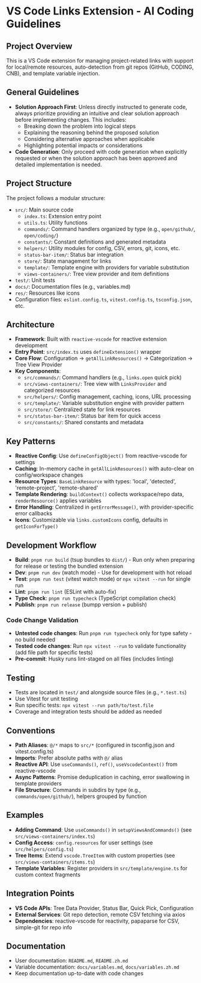 # VS Code Links Extension - AI Coding Guidelines

## Project Overview

This is a VS Code extension for managing project-related links with support for local/remote resources, auto-detection from git repos (GitHub, CODING, CNB), and template variable injection.

## General Guidelines

- **Solution Approach First**: Unless directly instructed to generate code, always prioritize providing an intuitive and clear solution approach before implementing changes. This includes:
  - Breaking down the problem into logical steps
  - Explaining the reasoning behind the proposed solution
  - Considering alternative approaches when applicable
  - Highlighting potential impacts or considerations
- **Code Generation**: Only proceed with code generation when explicitly requested or when the solution approach has been approved and detailed implementation is needed.

## Project Structure

The project follows a modular structure:

- `src/`: Main source code
  - `index.ts`: Extension entry point
  - `utils.ts`: Utility functions
  - `commands/`: Command handlers organized by type (e.g., `open/github/`, `open/coding/`)
  - `constants/`: Constant definitions and generated metadata
  - `helpers/`: Utility modules for config, CSV, errors, git, icons, etc.
  - `status-bar-item/`: Status bar integration
  - `store/`: State management for links
  - `template/`: Template engine with providers for variable substitution
  - `views-containers/`: Tree view provider and item definitions
- `test/`: Unit tests
- `docs/`: Documentation files (e.g., variables.md)
- `res/`: Resources like icons
- Configuration files: `eslint.config.ts`, `vitest.config.ts`, `tsconfig.json`, etc.

## Architecture

- **Framework**: Built with `reactive-vscode` for reactive extension development
- **Entry Point**: `src/index.ts` uses `defineExtension()` wrapper
- **Core Flow**: Configuration → `getAllLinkResources()` → Categorization → Tree View Provider
- **Key Components**:
  - `src/commands/`: Command handlers (e.g., `links.open` quick pick)
  - `src/views-containers/`: Tree view with `LinksProvider` and categorized resources
  - `src/helpers/`: Config management, caching, icons, URL processing
  - `src/template/`: Variable substitution engine with provider pattern
  - `src/store/`: Centralized state for link resources
  - `src/status-bar-item/`: Status bar item for quick access
  - `src/constants/`: Shared constants and metadata

## Key Patterns

- **Reactive Config**: Use `defineConfigObject()` from reactive-vscode for settings
- **Caching**: In-memory cache in `getAllLinkResources()` with auto-clear on config/workspace changes
- **Resource Types**: `BaseLinkResource` with types: 'local', 'detected', 'remote-project', 'remote-shared'
- **Template Rendering**: `buildContext()` collects workspace/repo data, `renderResource()` applies variables
- **Error Handling**: Centralized in `getErrorMessage()`, with provider-specific error callbacks
- **Icons**: Customizable via `links.customIcons` config, defaults in `getIconForType()`

## Development Workflow

- **Build**: `pnpm run build` (tsup bundles to `dist/`) - Run only when preparing for release or testing the bundled extension
- **Dev**: `pnpm run dev` (watch mode) - Use for development with hot reload
- **Test**: `pnpm run test` (vitest watch mode) or `npx vitest --run` for single run
- **Lint**: `pnpm run lint` (ESLint with auto-fix)
- **Type Check**: `pnpm run typecheck` (TypeScript compilation check)
- **Publish**: `pnpm run release` (bumpp version + publish)

### Code Change Validation

- **Untested code changes**: Run `pnpm run typecheck` only for type safety - no build needed
- **Tested code changes**: Run `npx vitest --run` to validate functionality (add file path for specific tests)
- **Pre-commit**: Husky runs lint-staged on all files (includes linting)

## Testing

- Tests are located in `test/` and alongside source files (e.g., `*.test.ts`)
- Use Vitest for unit testing
- Run specific tests: `npx vitest --run path/to/test.file`
- Coverage and integration tests should be added as needed

## Conventions

- **Path Aliases**: `@/*` maps to `src/*` (configured in tsconfig.json and vitest.config.ts)
- **Imports**: Prefer absolute paths with `@/` alias
- **Reactive API**: Use `useCommands()`, `ref()`, `useVscodeContext()` from reactive-vscode
- **Async Patterns**: Promise deduplication in caching, error swallowing in template providers
- **File Structure**: Commands in subdirs by type (e.g., `commands/open/github/`), helpers grouped by function

## Examples

- **Adding Command**: Use `useCommands()` in `setupViewsAndCommands()` (see `src/views-containers/index.ts`)
- **Config Access**: `config.resources` for user settings (see `src/helpers/config.ts`)
- **Tree Items**: Extend `vscode.TreeItem` with custom properties (see `src/views-containers/items.ts`)
- **Template Variables**: Register providers in `src/template/engine.ts` for custom context fragments

## Integration Points

- **VS Code APIs**: Tree Data Provider, Status Bar, Quick Pick, Configuration
- **External Services**: Git repo detection, remote CSV fetching via axios
- **Dependencies**: reactive-vscode for reactivity, papaparse for CSV, simple-git for repo info

## Documentation

- User documentation: `README.md`, `README.zh.md`
- Variable documentation: `docs/variables.md`, `docs/variables.zh.md`
- Keep documentation up-to-date with code changes
